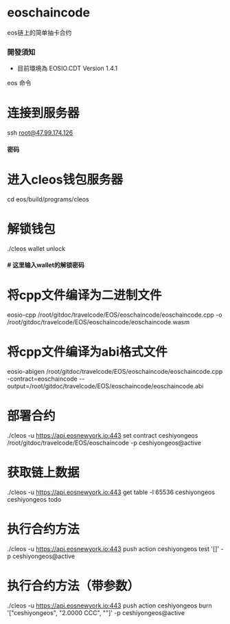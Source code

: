 # eoschaincode
eos链上的简单抽卡合约

### 開發須知
* 目前環境為 EOSIO.CDT Version 1.4.1 

eos 命令

# 连接到服务器
ssh root@47.99.174.126
#### 密码

# 进入cleos钱包服务器
cd eos/build/programs/cleos

# 解锁钱包
./cleos wallet unlock
#### # 这里输入wallet的解锁密码

# 将cpp文件编译为二进制文件
eosio-cpp /root/gitdoc/travelcode/EOS/eoschaincode/eoschaincode.cpp -o /root/gitdoc/travelcode/EOS/eoschaincode/eoschaincode.wasm

# 将cpp文件编译为abi格式文件
eosio-abigen /root/gitdoc/travelcode/EOS/eoschaincode/eoschaincode.cpp -contract=eoschaincode --output=/root/gitdoc/travelcode/EOS/eoschaincode/eoschaincode.abi

# 部署合约
./cleos -u https://api.eosnewyork.io:443 set contract ceshiyongeos /root/gitdoc/travelcode/EOS/eoschaincode -p ceshiyongeos@active

# 获取链上数据
./cleos -u https://api.eosnewyork.io:443 get table -l 65536 ceshiyongeos ceshiyongeos todo

# 执行合约方法
./cleos -u https://api.eosnewyork.io:443 push action ceshiyongeos test '[]' -p ceshiyongeos@active

# 执行合约方法（带参数）
./cleos -u https://api.eosnewyork.io:443 push action ceshiyongeos burn '["ceshiyongeos", "2.0000 CCC", ""]' -p ceshiyongeos@active